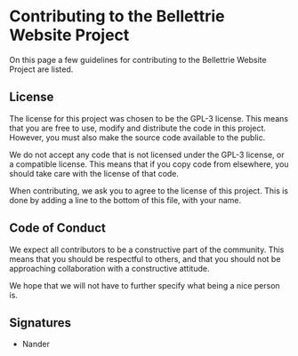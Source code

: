# Contributing to the Bellettrie Website Project

On this page a few guidelines for contributing to the Bellettrie Website Project are listed. 

## License
The license for this project was chosen to be the GPL-3 license. This means that you are free to use, modify and distribute the code in this project. However, you must also make the source code available to the public.

We do not accept any code that is not licensed under the GPL-3 license, or a compatible license. This means that if you copy code from elsewhere, you should take care with the license of that code.

When contributing, we ask you to agree to the license of this project. This is done by adding a line to the bottom of this file, with your name.

## Code of Conduct
We expect all contributors to be a constructive part of the community. This means that you should be respectful to others, and that you should not be approaching collaboration with a constructive attitude. 

We hope that we will not have to further specify what being a nice person is.

## Signatures
-  Nander